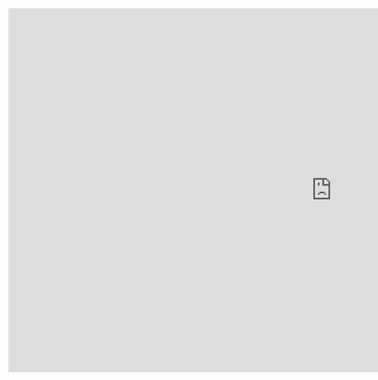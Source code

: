 <iframe style="width: 1280px; height: 720px; overflow: hidden;"  scrolling="no" frameborder="0" src="https://editor.p5js.org/homieno064/full/5fTeGDrYF"></iframe>
